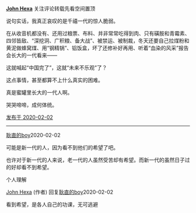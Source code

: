 [**John Hexa**](https://www.zhihu.com/people/mcbig)
关注评论转载先看空间置顶
>
说句实话，我真正哀叹的是千禧一代的惊人脆弱。  
  >
  >
在从收音机都没有、还用过粮票、布料、并非常常吃得到肉、只有磺胺和青霉素、四邻皆敌、“深挖洞、广积粮、备大战”、被禁运、被制裁，冬天还要自己拉煤粉和黄泥做蜂窝煤、用“钢精锅”、铝饭盒，坏了还修补好再用、听着“血染的风采”报告会长大的一代看来——  
  >
这就喊起“中国完了”，这就“未来不乐观”了？  
  >
这点事情，甚至都算不上什么真实的困难。  
  >
真是蜜罐里长大的一代人啊。  
  >
哭哭啼啼，成何体统。

[发布于 2020-02-02](https://www.zhihu.com/pin/1207213987215179776)

---

[耿直的boy](https://www.zhihu.com/people/thecaisievil)2020-02-02
>
可能是新一代的人，因为看不到他们的希望了吧。  
  >
也许对于新一代的人来说，老一代的人虽然受苦却有希望。而新一代的虽然日子过的好却看不到希望。  
  >
个人理解

[John Hexa](https://www.zhihu.com/people/mcbig)​ (作者) 回复[耿直的boy](https://www.zhihu.com/people/thecaisievil)2020-02-02
>
看到希望，是各人自己的功课，无可逃避